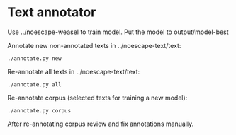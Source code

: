 Text annotator
=============

Use ../noescape-weasel to train model.
Put the model to output/model-best

Annotate new non-annotated texts in ../noescape-text/text:

    ./annotate.py new

Re-annotate all texts in ../noescape-text/text:

    ./annotate.py all

Re-annotate corpus (selected texts for training a new model):

    ./annotate.py corpus

After re-annotating corpus review and fix annotations manually.

